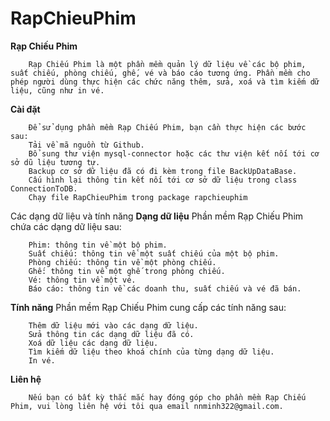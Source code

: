 # RapChieuPhim
**Rạp Chiếu Phim**

        Rạp Chiếu Phim là một phần mềm quản lý dữ liệu về các bộ phim, suất chiếu, phòng chiếu, ghế, vé và báo cáo tương ứng. Phần mềm cho phép người dùng thực hiện các chức năng thêm, sửa, xoá và tìm kiếm dữ liệu, cũng như in vé.

**Cài đặt**

        Để sử dụng phần mềm Rạp Chiếu Phim, bạn cần thực hiện các bước sau:
        Tải về mã nguồn từ Github.
        Bổ sung thư viện mysql-connector hoặc các thư viện kết nối tới cơ sở dũ liệu tương tự.
        Backup cơ sở dữ liệu đã có đi kèm trong file BackUpDataBase.
        Cấu hình lại thông tin kết nối tới cơ sở dữ liệu trong class ConnectionToDB.
        Chạy file RapChieuPhim trong package rapchieuphim
        
Các dạng dữ liệu và tính năng
**Dạng dữ liệu**
Phần mềm Rạp Chiếu Phim chứa các dạng dữ liệu sau:

        Phim: thông tin về một bộ phim.
        Suất chiếu: thông tin về một suất chiếu của một bộ phim.
        Phòng chiếu: thông tin về một phòng chiếu.
        Ghế: thông tin về một ghế trong phòng chiếu.
        Vé: thông tin về một vé.
        Báo cáo: thông tin về các doanh thu, suất chiếu và vé đã bán.
**Tính năng**
Phần mềm Rạp Chiếu Phim cung cấp các tính năng sau:

        Thêm dữ liệu mới vào các dạng dữ liệu.
        Sửa thông tin các dạng dữ liệu đã có.
        Xoá dữ liệu các dạng dữ liệu.
        Tìm kiếm dữ liệu theo khoá chính của từng dạng dữ liệu.
        In vé.
**Liên hệ**

        Nếu bạn có bất kỳ thắc mắc hay đóng góp cho phần mềm Rạp Chiếu Phim, vui lòng liên hệ với tôi qua email nnminh322@gmail.com.
